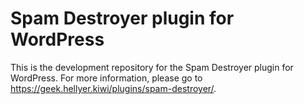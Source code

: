 # Spam Destroyer plugin for WordPress

This is the development repository for the Spam Destroyer plugin for WordPress. For more information, please go to <a href="https://geek.hellyer.kiwi/plugins/spam-destroyer/">https://geek.hellyer.kiwi/plugins/spam-destroyer/</a>.